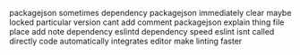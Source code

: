 packagejson sometimes dependency packagejson immediately clear maybe locked particular version cant add comment packagejson explain thing file place add note dependency eslintd dependency speed eslint isnt called directly code automatically integrates editor make linting faster